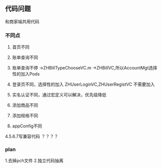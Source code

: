 
## 代码问题
和商家端共用代码

### 不同点
1. 首页不同
2. 账单查询不同
3. 账单查询不停 ->ZHBillTypeChooseVC.m ->ZHBillVC,所以AccountMgt选择性的加入Pods

4. 登录页不同，选择性的加入 ZHUserLoginVC,ZHUserRegistVC 不需要加入
5. 实名认证不同，通过宏定义可以解决，优先级降低
6. 添加商品不同
7. 添加规格不同

8. appConfig不同

4.5.6.7写兼容代码 ？？？？

### plan
 1.去掉pch文件
 2.独立代码抽离


